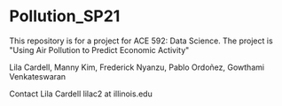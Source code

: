 # Pollution_SP21

This repository is for a project for ACE 592: Data Science. The project is "Using Air Pollution to Predict Economic Activity"

Lila Cardell, Manny Kim, Frederick Nyanzu, Pablo Ordoñez, Gowthami Venkateswaran

Contact Lila Cardell lilac2 at illinois.edu 